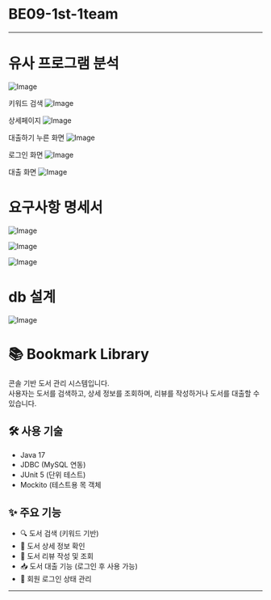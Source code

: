 # BE09-1st-1team
---
# 유사 프로그램 분석
![Image](https://github.com/user-attachments/assets/e92183c2-f03e-4d98-924d-da0b5b0e1876)

키워드 검색
![Image](https://github.com/user-attachments/assets/83dccda4-394b-4b1e-ac93-419a77512d2e)

상세페이지
![Image](https://github.com/user-attachments/assets/7ee0107d-41e4-46e3-a2ad-2aaafd15adbb)

대출하기 누른 화면
![Image](https://github.com/user-attachments/assets/3ac7c0ab-989e-4e1d-b210-05bfd0cd4d65)

로그인 화면
![Image](https://github.com/user-attachments/assets/c9f0d112-1acf-4516-9201-695d214d2e19)

대출 화면
![Image](https://github.com/user-attachments/assets/71d54b36-dd73-4a8d-84e2-300163c6259c)

# 요구사항 명세서
![Image](https://github.com/user-attachments/assets/e8a8b571-a382-426b-902c-89ee5a28a365)

![Image](https://github.com/user-attachments/assets/5d0cf156-dc16-4c7f-b586-5e53803c1c75)

![Image](https://github.com/user-attachments/assets/f7048cba-efd1-4ed3-8e51-03e300faa95e)

# db 설계
![Image](https://github.com/user-attachments/assets/844a8291-e67c-4f41-9989-d0eebf7bbc4e)

# 📚 Bookmark Library

콘솔 기반 도서 관리 시스템입니다.  
사용자는 도서를 검색하고, 상세 정보를 조회하며, 리뷰를 작성하거나 도서를 대출할 수 있습니다.

## 🛠 사용 기술

- Java 17
- JDBC (MySQL 연동)
- JUnit 5 (단위 테스트)
- Mockito (테스트용 목 객체

## ✨ 주요 기능

- 🔍 도서 검색 (키워드 기반)
- 📘 도서 상세 정보 확인
- 💬 도서 리뷰 작성 및 조회
- 📥 도서 대출 기능 (로그인 후 사용 가능)
- 🔐 회원 로그인 상태 관리


---


